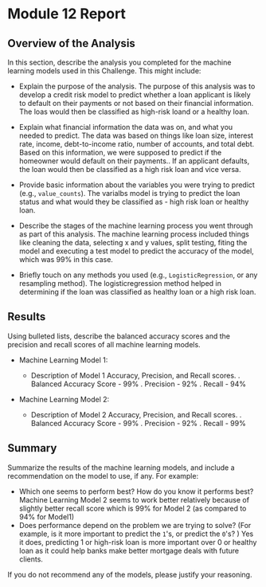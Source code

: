 # Module 12 Report

## Overview of the Analysis

In this section, describe the analysis you completed for the machine learning models used in this Challenge. This might include:

* Explain the purpose of the analysis.
The purpose of this analysis was to develop a credit risk model to predict whether a loan applicant is likely to default on their payments or not based on their financial information. The loas would then be classified as high-risk loand or a healthy loan.


* Explain what financial information the data was on, and what you needed to predict.
The data was based on things like loan size, interest rate, income, debt-to-income ratio, number of accounts, and total debt. Based on this information, we were supposed to predict if the homeowner would default on their payments.. If an applicant defaults, the loan would then be classified as a high risk loan and vice versa.


* Provide basic information about the variables you were trying to predict (e.g., `value_counts`).
The varialbs model is trying to predict the loan status and what would they be classified as - high risk loan or healthy loan.


* Describe the stages of the machine learning process you went through as part of this analysis.
The machine learning process included things like cleaning the data, selecting x and y values, split testing, fiting the model and executing a test model to predict the accuracy of the model, which was 99% in this case.


* Briefly touch on any methods you used (e.g., `LogisticRegression`, or any resampling method).
The logisticregression method helped in determining if the loan was classified as healthy loan or a high risk loan.



## Results

Using bulleted lists, describe the balanced accuracy scores and the precision and recall scores of all machine learning models.

* Machine Learning Model 1:
  * Description of Model 1 Accuracy, Precision, and Recall scores.
   . Balanced Accuracy Score - 99%
   . Precision - 92%
   . Recall - 94%



* Machine Learning Model 2:
  * Description of Model 2 Accuracy, Precision, and Recall scores.
  . Balanced Accuracy Score - 99%
   . Precision - 92%
   . Recall - 99%

## Summary

Summarize the results of the machine learning models, and include a recommendation on the model to use, if any. For example:
* Which one seems to perform best? How do you know it performs best? Machine Learning Model 2 seems to work better relatively because of slightly better recall score which is 99% for Model 2 (as compared to 94% for Model1)
* Does performance depend on the problem we are trying to solve? (For example, is it more important to predict the `1`'s, or predict the `0`'s? ) Yes it does, predicting 1 or high-risk loan is more important over 0 or healthy loan as it could help banks make better mortgage deals with future clients.

If you do not recommend any of the models, please justify your reasoning.
